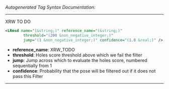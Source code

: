 <!-- THIS IS AN AUTOGENERATED FILE: Don't edit it directly, instead change the schema definition in the code itself. -->

_Autogenerated Tag Syntax Documentation:_

---
XRW TO DO

```xml
<LRmsd name="(&string;)" reference_name="(&string;)"
        threshold="(200 &non_negative_integer;)"
        jump="(1 &non_negative_integer;)" confidence="(1.0 &real;)" />
```

-   **reference_name**: XRW_TODO
-   **threshold**: Holes score threshold above which we fail the filter
-   **jump**: Jump across which to evaluate the holes score, numbered sequentially from 1
-   **confidence**: Probability that the pose will be filtered out if it does not pass this Filter

---
